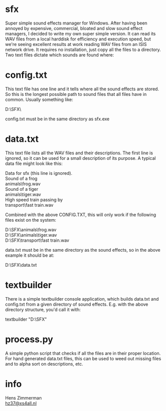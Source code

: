 sfx
=== 

Super simple sound effects manager for Windows. After having been annoyed by expensive, commercial, bloated and slow sound effect managers, I decided to write my own super simple version. It can read its WAV files from a local harddisk for efficiency and execution speed, but we're seeing excellent results at work reading WAV files from an ISIS network drive. It requires no installation, just copy all the files to a directory. Two text files dictate which sounds are found where:

config.txt
==========

This text file has one line and it tells where all the sound effects are stored. So this is the longest possible path to sound files that all files have in common. Usually something like:

D:\SFX\

config.txt must be in the same directory as sfx.exe

data.txt
========

This text file lists all the WAV files and their descriptions. The first line is ignored, so it can be used for a small description of its purpose. A typical data file might look like this:

Data for sfx (this line is ignored).  
Sound of a frog  
animals\frog.wav  
Sound of a tiger  
animals\tiger.wav  
High speed train passing by  
transport\fast train.wav  

Combined with the above CONFIG.TXT, this will only work if the following files exist on the system:

D:\SFX\animals\frog.wav  
D:\SFX\animals\tiger.wav  
D:\SFX\transport\fast train.wav  

data.txt must be in the same directory as the sound effects, so in the above example it should be at:

D:\SFX\data.txt

textbuilder
===========

There is a simple textbuilder console application, which builds data.txt and config.txt from a given directory of sound effects. E.g. with the above directory structure, you'd call it with:

textbuilder "D:\SFX"

process.py
==========

A simple python script that checks if all the files are in their proper location. For hand generated data.txt files, this can be used to weed out missing files and to alpha sort on descriptions, etc.

info
====

Hens Zimmerman  
hz37@xs4all.nl

